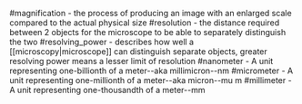 #magnification - the process of producing an image with an enlarged scale compared to the actual physical size
#resolution - the distance required between 2 objects for the microscope to be able to separately distinguish the two
#resolving_power - describes how well a [[microscopy|microscope]] can distinguish separate objects, greater resolving power means a lesser limit of resolution
#nanometer - A unit representing one-billionth of a meter--aka millimicron--nm
#micrometer - A unit representing one-millionth of a meter--aka micron--mu m
#millimeter - A unit representing one-thousandth of a meter--mm
